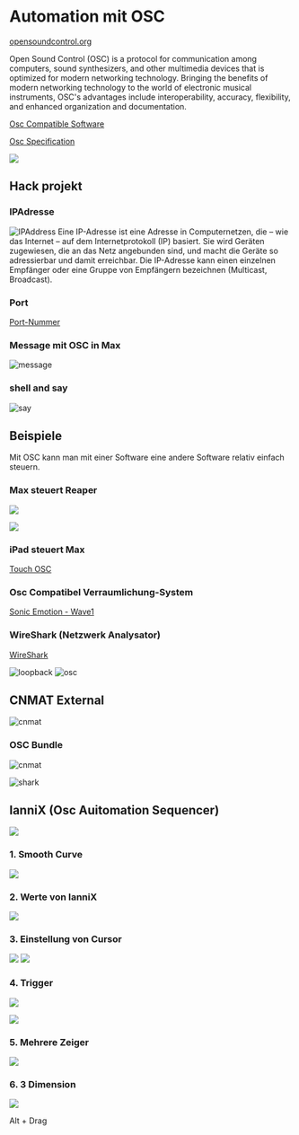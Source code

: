 # Automation mit OSC

[opensoundcontrol.org](http://opensoundcontrol.org)

Open Sound Control (OSC) is a protocol for communication among computers, sound synthesizers, and other multimedia devices that is optimized for modern networking technology. Bringing the benefits of modern networking technology to the world of electronic musical instruments, OSC's advantages include interoperability, accuracy, flexibility, and enhanced organization and documentation.


[Osc Compatible Software](http://opensoundcontrol.org/implementations)

[Osc Specification](http://opensoundcontrol.org/spec-1_0)

![](K5/datatype.png)

## Hack projekt
### IPAdresse
![IPAddress](K5/ipaddress.png)
Eine IP-Adresse ist eine Adresse in Computernetzen, die – wie das Internet – auf dem Internetprotokoll (IP) basiert. Sie wird Geräten zugewiesen, die an das Netz angebunden sind, und macht die Geräte so adressierbar und damit erreichbar. Die IP-Adresse kann einen einzelnen Empfänger oder eine Gruppe von Empfängern bezeichnen (Multicast, Broadcast). 

### Port

[Port-Nummer](https://en.wikipedia.org/wiki/List_of_TCP_and_UDP_port_numbers)


### Message mit OSC in Max

![message](K5/message.png)

### shell and say
![say](K5/say.png)


## Beispiele
Mit OSC kann man mit einer Software eine andere Software relativ einfach steuern.

### Max steuert Reaper

![](K5/udpreaper.png)

![](K5/oscreaper.png)

### iPad steuert Max

[Touch OSC](https://hexler.net/products/touchosc)



### Osc Compatibel Verraumlichung-System

[Sonic Emotion - Wave1](https://www2.sonicemotion.com/professional/)

### WireShark (Netzwerk Analysator)

[WireShark](https://www.wireshark.org)

![loopback](K5/loopback.png)
![osc](K5/osc.png)

## CNMAT External

![cnmat](K5/cnmat.png)

### OSC Bundle
![cnmat](K5/bundle.png)

![shark](K5/shark.png)

## IanniX (Osc Auitomation Sequencer)

![](K5/iannix.png)

### 1. Smooth Curve

![](K5/smoothcurve.png)

### 2. Werte von IanniX

![](K5/interpret.png)

### 3. Einstellung von Cursor

![](K5/config1.png)
![](K5/config2.png)

### 4. Trigger

![](K5/trigger.png)

![](K5/intp_trigger.png)

### 5. Mehrere Zeiger

![](K5/add_cursor.png)

### 6. 3 Dimension

![](K5/3d.png)

Alt + Drag



